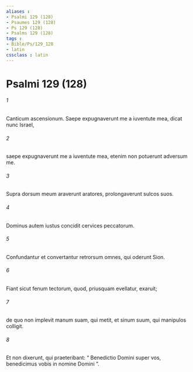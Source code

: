 ```yaml
---
aliases : 
- Psalmi 129 (128)
- Psaumes 129 (128)
- Ps 129 (128)
- Psalms 129 (128)
tags : 
- Bible/Ps/129_128
- latin
cssclass : latin
---
```


# Psalmi 129 (128)

###### 1
Canticum ascensionum. Saepe expugnaverunt me a iuventute mea, dicat nunc Israel,
###### 2
saepe expugnaverunt me a iuventute mea, etenim non potuerunt adversum me.
###### 3
Supra dorsum meum araverunt aratores, prolongaverunt sulcos suos.
###### 4
Dominus autem iustus concidit cervices peccatorum.
###### 5
Confundantur et convertantur retrorsum omnes, qui oderunt Sion.
###### 6
Fiant sicut fenum tectorum, quod, priusquam evellatur, exaruit;
###### 7
de quo non implevit manum suam, qui metit, et sinum suum, qui manipulos colligit.
###### 8
Et non dixerunt, qui praeteribant: “ Benedictio Domini super vos, benedicimus vobis in nomine Domini ”.
